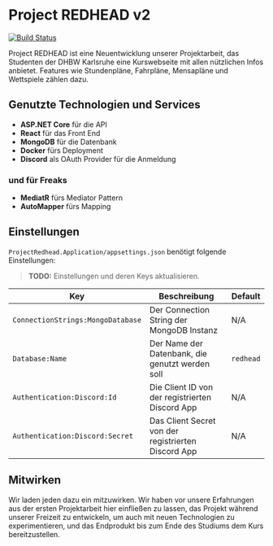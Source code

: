 # Project REDHEAD v2

[![Build Status](https://dev.azure.com/ginomessmer/Project%20REDHEAD%20v2/_apis/build/status/redhead%20Build?branchName=master)](https://dev.azure.com/ginomessmer/Project%20REDHEAD%20v2/_build/latest?definitionId=20&branchName=master)


Project REDHEAD ist eine Neuentwicklung unserer Projektarbeit, das Studenten der DHBW Karlsruhe eine Kurswebseite mit allen nützlichen Infos anbietet. Features wie Stundenpläne, Fahrpläne, Mensapläne und Wettspiele zählen dazu.

## Genutzte Technologien und Services
- **ASP.NET Core** für die API
- **React** für das Front End
- **MongoDB** für die Datenbank
- **Docker** fürs Deployment
- **Discord** als OAuth Provider für die Anmeldung

### und für Freaks
- **MediatR** fürs Mediator Pattern
- **AutoMapper** fürs Mapping

## Einstellungen
`ProjectRedhead.Application/appsettings.json` benötigt folgende Einstellungen:

> **TODO:** Einstellungen und deren Keys aktualisieren.

|Key|Beschreibung|Default|
|---|---|---|
|`ConnectionStrings:MongoDatabase`|Der Connection String der MongoDB Instanz|N/A|
|`Database:Name`|Der Name der Datenbank, die genutzt werden soll|`redhead`|
|`Authentication:Discord:Id`|Die Client ID von der registrierten Discord App|N/A|
|`Authentication:Discord:Secret`|Das Client Secret von der registrierten Discord App|N/A|

## Mitwirken
Wir laden jeden dazu ein mitzuwirken. Wir haben vor unsere Erfahrungen aus der ersten Projektarbeit hier einfließen zu lassen, das Projekt während unserer Freizeit zu entwickeln, um auch mit neuen Technologien zu experimentieren, und das Endprodukt bis zum Ende des Studiums dem Kurs bereitzustellen.
